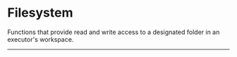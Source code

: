 # Filesystem

Functions that provide read and write access to a designated folder in an executor's workspace.

---
